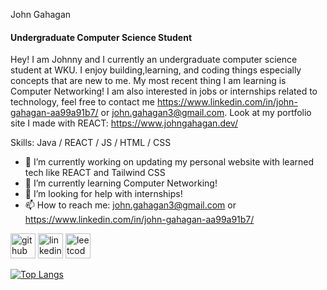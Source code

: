 John Gahagan
#### Undergraduate Computer Science Student


Hey! I am Johnny and I currently an undergraduate computer science student at WKU. I enjoy building,learning, and coding things especially concepts that are new to me. My most recent thing I am learning is Computer Networking! I am also interested in jobs or internships related to technology, feel free to contact me https://www.linkedin.com/in/john-gahagan-aa99a91b7/ or john.gahagan3@gmail.com. Look at my portfolio site I made with REACT: https://www.johngahagan.dev/

Skills: Java / REACT / JS / HTML / CSS

- 🔭 I’m currently working on updating my personal website with learned tech like REACT and Tailwind CSS 
- 🌱 I’m currently learning Computer Networking!
- 🤔 I’m looking for help with internships! 
- 📫 How to reach me: john.gahagan3@gmail.com or https://www.linkedin.com/in/john-gahagan-aa99a91b7/ 


[<img src='https://cdn.jsdelivr.net/npm/simple-icons@3.0.1/icons/github.svg' alt='github' height='40'>](https://github.com/SaviorFs)  [<img src='https://cdn.jsdelivr.net/npm/simple-icons@3.0.1/icons/linkedin.svg' alt='linkedin' height='40'>](https://www.linkedin.com/in/john-gahagan-aa99a91b7/)  [<img src='https://cdn.jsdelivr.net/npm/simple-icons@3.0.1/icons/leetcode.svg' alt='leetcode' height='40'>](https://leetcode.com/user7030r/)  

[![Top Langs](https://github-readme-stats.vercel.app/api/top-langs/?username=SaviorFs)](https://github.com/anuraghazra/github-readme-stats)

